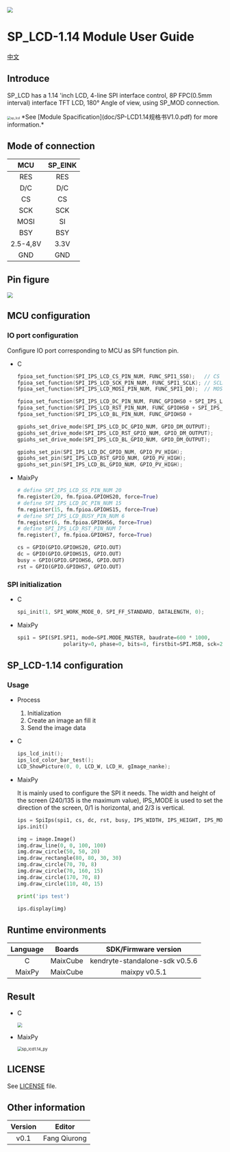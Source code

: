 <img src="img/icon_sipeed2.png" style="zoom: 80%;" />

# SP_LCD-1.14 Module User Guide

[中文](README_CN.md)

## Introduce

SP_LCD has a 1.14 'inch LCD, 4-line SPI interface control, 8P FPC(0.5mm interval) interface TFT LCD, 180° Angle of view, using SP_MOD connection.

<img src="img/sp_lcd.png" alt="sp_lcd" style="zoom:50%;" />
*See [Module Spacification](doc/SP-LCD1.14规格书V1.0.pdf) for more information.*

## Mode of connection

|   MCU    | SP_EINK |
| :------: | :-----: |
|   RES    |   RES   |
|   D/C    |   D/C   |
|    CS    |   CS    |
|   SCK    |   SCK   |
|   MOSI   |   SI    |
|   BSY    |   BSY   |
| 2.5-4,8V |  3.3V   |
|   GND    |   GND   |

## Pin figure

<img src="img/sp_lcd1.14_back.jpg" style="zoom:80%;" />

## MCU configuration

### IO port configuration

Configure IO port corresponding to MCU as SPI function pin.

* C

  ```c
  fpioa_set_function(SPI_IPS_LCD_CS_PIN_NUM, FUNC_SPI1_SS0);   // CS
  fpioa_set_function(SPI_IPS_LCD_SCK_PIN_NUM, FUNC_SPI1_SCLK); // SCLK
  fpioa_set_function(SPI_IPS_LCD_MOSI_PIN_NUM, FUNC_SPI1_D0);  // MOSI
  
  fpioa_set_function(SPI_IPS_LCD_DC_PIN_NUM, FUNC_GPIOHS0 + SPI_IPS_LCD_DC_GPIO_NUM);   // D2
  fpioa_set_function(SPI_IPS_LCD_RST_PIN_NUM, FUNC_GPIOHS0 + SPI_IPS_LCD_RST_GPIO_NUM); // D3
  fpioa_set_function(SPI_IPS_LCD_BL_PIN_NUM, FUNC_GPIOHS0 + 			 SPI_IPS_LCD_BL_GPIO_NUM);   // D2
  
  gpiohs_set_drive_mode(SPI_IPS_LCD_DC_GPIO_NUM, GPIO_DM_OUTPUT);
  gpiohs_set_drive_mode(SPI_IPS_LCD_RST_GPIO_NUM, GPIO_DM_OUTPUT);
  gpiohs_set_drive_mode(SPI_IPS_LCD_BL_GPIO_NUM, GPIO_DM_OUTPUT);
  
  gpiohs_set_pin(SPI_IPS_LCD_DC_GPIO_NUM, GPIO_PV_HIGH);
  gpiohs_set_pin(SPI_IPS_LCD_RST_GPIO_NUM, GPIO_PV_HIGH);
  gpiohs_set_pin(SPI_IPS_LCD_BL_GPIO_NUM, GPIO_PV_HIGH);
  ```

* MaixPy

  ```python
  # define SPI_IPS_LCD_SS_PIN_NUM 20
  fm.register(20, fm.fpioa.GPIOHS20, force=True)
  # define SPI_IPS_LCD_DC_PIN_NUM 15
  fm.register(15, fm.fpioa.GPIOHS15, force=True)
  # define SPI_IPS_LCD_BUSY_PIN_NUM 6
  fm.register(6, fm.fpioa.GPIOHS6, force=True)
  # define SPI_IPS_LCD_RST_PIN_NUM 7
  fm.register(7, fm.fpioa.GPIOHS7, force=True)
  
  cs = GPIO(GPIO.GPIOHS20, GPIO.OUT)
  dc = GPIO(GPIO.GPIOHS15, GPIO.OUT)
  busy = GPIO(GPIO.GPIOHS6, GPIO.OUT)
  rst = GPIO(GPIO.GPIOHS7, GPIO.OUT)
  ```

### SPI initialization

* C

  ```c
  spi_init(1, SPI_WORK_MODE_0, SPI_FF_STANDARD, DATALENGTH, 0);
  ```

* MaixPy

  ```python
  spi1 = SPI(SPI.SPI1, mode=SPI.MODE_MASTER, baudrate=600 * 1000,
                 polarity=0, phase=0, bits=8, firstbit=SPI.MSB, sck=21, mosi=8)
  ```

## SP_LCD-1.14 configuration

### Usage

* Process

  1. Initialization
  2. Create an image an fill it
  3. Send the image data

* C

  ```c
  ips_lcd_init();
  ips_lcd_color_bar_test();
  LCD_ShowPicture(0, 0, LCD_W, LCD_H, gImage_nanke);
  ```

* MaixPy

  It is mainly used to configure the SPI it needs. The width and height of the screen (240/135 is the maximum value), IPS_MODE is used to set the direction of the screen, 0/1 is horizontal, and 2/3 is vertical.

  ```python
  ips = SpiIps(spi1, cs, dc, rst, busy, IPS_WIDTH, IPS_HEIGHT, IPS_MODE)
  ips.init()
  
  img = image.Image()
  img.draw_line(0, 0, 100, 100)
  img.draw_circle(50, 50, 20)
  img.draw_rectangle(80, 80, 30, 30)
  img.draw_circle(70, 70, 8)
  img.draw_circle(70, 160, 15)
  img.draw_circle(170, 70, 8)
  img.draw_circle(110, 40, 15)
  
  print('ips test')
  
  ips.display(img)
  ```

## Runtime environments

| Language |  Boards  |      SDK/Firmware version      |
| :------: | :------: | :----------------------------: |
|    C     | MaixCube | kendryte-standalone-sdk v0.5.6 |
|  MaixPy  | MaixCube |         maixpy v0.5.1          |

## Result

* C

  <img src="img/sp_lcd1.14_c.jpg" style="zoom:67%;" />

* MaixPy

  <img src="img/sp_lcd1.14_py.jpg" alt="sp_lcd1.14_py" style="zoom:67%;" />

## LICENSE

See [LICENSE](LICENSE.md) file.

## Other information

| Version |    Editor    |
| :-----: | :----------: |
|  v0.1   | Fang Qiurong |

